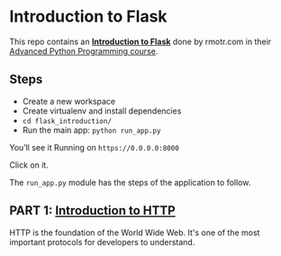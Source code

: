 # Introduction to Flask

This repo contains an [**Introduction to Flask**](https://github.com/rmotr/flask-introduction) done by rmotr.com in their [Advanced Python Programming course](https://rmotr.com/advanced-python-programming).

## Steps

- Create a new workspace
- Create virtualenv and install dependencies
- `cd flask_introduction/`
- Run the main app: `python run_app.py`

You’ll see it Running on `https://0.0.0.0:8000`

Click on it.

The `run_app.py` module has the steps of the application to follow.


## PART 1: [Introduction to HTTP](intro-http.md)

HTTP is the foundation of the World Wide Web. It's one of the most important protocols for developers to understand.


